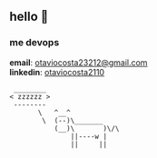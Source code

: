 ## hello 👋

### me devops

**email**: [otaviocosta23212@gmail.com](otaviocosta23212@gmail.com)
<br/>
**linkedin**: [otaviocosta2110](https://www.linkedin.com/in/otaviocosta2110/)
 ```
  ________
< zzzzzz >
  --------
        \   ^__^
         \  (--)\_______
            (__)\       )\/\
                ||----w |
                ||     ||
```
